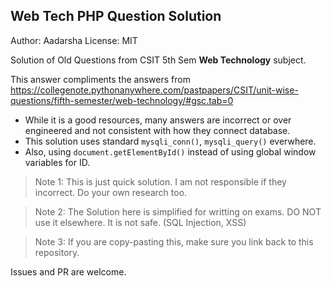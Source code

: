 ## Web Tech PHP Question Solution

Author: Aadarsha
License: MIT

Solution of Old Questions from CSIT 5th Sem **Web Technology** subject.

This answer compliments the answers from https://collegenote.pythonanywhere.com/pastpapers/CSIT/unit-wise-questions/fifth-semester/web-technology/#gsc.tab=0

- While it is a good resources, many answers are incorrect or over engineered and not consistent with how they connect database.
- This solution uses standard `mysqli_conn()`, `mysqli_query()` everwhere.
- Also, using `document.getElementById()` instead of using global window variables for ID.

> Note 1: This is just quick solution. I am not responsible if they incorrect. Do your own research too.

> Note 2: The Solution here is simplified for writting on exams.
> DO NOT use it elsewhere. It is not safe. (SQL Injection, XSS)

> Note 3: If you are copy-pasting this, make sure you link back to this repository.

Issues and PR are welcome.
